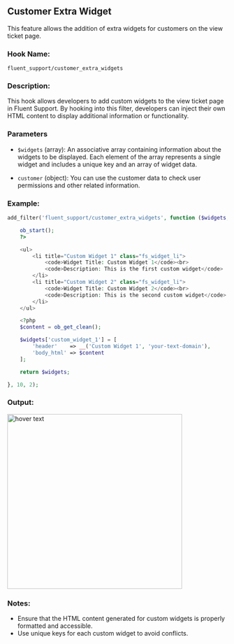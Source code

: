 
## Customer Extra Widget
This feature allows the addition of extra widgets for customers on the view ticket page.

### Hook Name:
`fluent_support/customer_extra_widgets`

### Description:
This hook allows developers to add custom widgets to the view ticket page in Fluent Support. By hooking into this filter, developers can inject their own HTML content to display additional information or functionality.

### Parameters
- `$widgets` (array): An associative array containing information about the widgets to be displayed. Each element of the array represents a single widget and includes a unique key and an array of widget data.

- `customer` (object): You can use the customer data to check user permissions and other related information.


### Example:

```php
add_filter('fluent_support/customer_extra_widgets', function ($widgets, $customer) {

    ob_start();
    ?>

    <ul>
        <li title="Custom Widget 1" class="fs_widget_li">
            <code>Widget Title: Custom Widget 1</code><br>
            <code>Description: This is the first custom widget</code>
        </li>
        <li title="Custom Widget 2" class="fs_widget_li">
            <code>Widget Title: Custom Widget 2</code><br>
            <code>Description: This is the second custom widget</code>
        </li>
    </ul>

    <?php
    $content = ob_get_clean();

    $widgets['custom_widget_1'] = [
        'header'    => __('Custom Widget 1', 'your-text-domain'),
        'body_html' => $content
    ];

    return $widgets;

}, 10, 2);
```

### Output:
  <img src="/assets/images/custom-widget.png" width="400" title="hover text">

### Notes:
- Ensure that the HTML content generated for custom widgets is properly formatted and accessible.
- Use unique keys for each custom widget to avoid conflicts.


